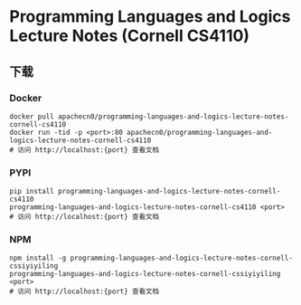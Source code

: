 # Programming Languages and Logics Lecture Notes (Cornell CS4110)

## 下载

### Docker

```
docker pull apachecn0/programming-languages-and-logics-lecture-notes-cornell-cs4110
docker run -tid -p <port>:80 apachecn0/programming-languages-and-logics-lecture-notes-cornell-cs4110
# 访问 http://localhost:{port} 查看文档
```

### PYPI

```
pip install programming-languages-and-logics-lecture-notes-cornell-cs4110
programming-languages-and-logics-lecture-notes-cornell-cs4110 <port>
# 访问 http://localhost:{port} 查看文档
```

### NPM

```
npm install -g programming-languages-and-logics-lecture-notes-cornell-cssiyiyiling
programming-languages-and-logics-lecture-notes-cornell-cssiyiyiling <port>
# 访问 http://localhost:{port} 查看文档
```